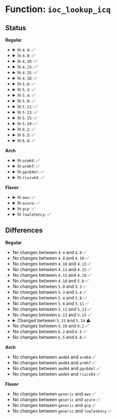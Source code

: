 # Function: <code>ioc_lookup_icq</code>

## Status
<b>Regular</b>
<ul>
<li>
<details>
<summary>In <code>4.4</code>: ✅</summary>

```c
struct io_cq *ioc_lookup_icq(struct io_context *ioc, struct request_queue *q);
```

**Collision:** Unique Global

**Inline:** No

**Transformation:** False

**Instances:**

```
In block/blk-ioc.c (ffffffff813bedf0)
Location: block/blk-ioc.c:317
Inline: False
Direct callers:
  - block/blk-core.c:get_request
  - block/blk-ioc.c:ioc_create_icq
  - block/cfq-iosched.c:cfq_allow_merge
  - block/cfq-iosched.c:cfq_merge
  - block/cfq-iosched.c:cfq_may_queue
```
**Symbols:**

```
ffffffff813bedf0-ffffffff813bee3b: ioc_lookup_icq (STB_GLOBAL)
```
</details>
</li>
<li>
<details>
<summary>In <code>4.8</code>: ✅</summary>

```c
struct io_cq *ioc_lookup_icq(struct io_context *ioc, struct request_queue *q);
```

**Collision:** Unique Global

**Inline:** No

**Transformation:** False

**Instances:**

```
In block/blk-ioc.c (ffffffff81402dc0)
Location: block/blk-ioc.c:317
Inline: False
Direct callers:
  - block/blk-core.c:get_request
  - block/blk-ioc.c:ioc_create_icq
  - block/cfq-iosched.c:cfq_may_queue
  - block/cfq-iosched.c:cfq_allow_bio_merge
  - block/cfq-iosched.c:cfq_merge
```
**Symbols:**

```
ffffffff81402dc0-ffffffff81402e09: ioc_lookup_icq (STB_GLOBAL)
```
</details>
</li>
<li>
<details>
<summary>In <code>4.10</code>: ✅</summary>

```c
struct io_cq *ioc_lookup_icq(struct io_context *ioc, struct request_queue *q);
```

**Collision:** Unique Global

**Inline:** No

**Transformation:** False

**Instances:**

```
In block/blk-ioc.c (ffffffff8141caf0)
Location: block/blk-ioc.c:317
Inline: False
Direct callers:
  - block/blk-core.c:get_request
  - block/blk-ioc.c:ioc_create_icq
  - block/cfq-iosched.c:cfq_may_queue
  - block/cfq-iosched.c:cfq_allow_bio_merge
  - block/cfq-iosched.c:cfq_merge
```
**Symbols:**

```
ffffffff8141caf0-ffffffff8141cb39: ioc_lookup_icq (STB_GLOBAL)
```
</details>
</li>
<li>
<details>
<summary>In <code>4.13</code>: ✅</summary>

```c
struct io_cq *ioc_lookup_icq(struct io_context *ioc, struct request_queue *q);
```

**Collision:** Unique Global

**Inline:** No

**Transformation:** False

**Instances:**

```
In block/blk-ioc.c (ffffffff8142aa60)
Location: block/blk-ioc.c:348
Inline: False
Direct callers:
  - block/blk-core.c:get_request
  - block/blk-ioc.c:ioc_create_icq
  - block/blk-mq-sched.c:blk_mq_sched_assign_ioc
  - block/cfq-iosched.c:cfq_may_queue
  - block/cfq-iosched.c:cfq_allow_bio_merge
  - block/cfq-iosched.c:cfq_merge
```
**Symbols:**

```
ffffffff8142aa60-ffffffff8142aaac: ioc_lookup_icq (STB_GLOBAL)
```
</details>
</li>
<li>
<details>
<summary>In <code>4.15</code>: ✅</summary>

```c
struct io_cq *ioc_lookup_icq(struct io_context *ioc, struct request_queue *q);
```

**Collision:** Unique Global

**Inline:** No

**Transformation:** False

**Instances:**

```
In block/blk-ioc.c (ffffffff81455c50)
Location: block/blk-ioc.c:349
Inline: False
Direct callers:
  - block/blk-core.c:get_request
  - block/blk-ioc.c:ioc_create_icq
  - block/blk-mq-sched.c:blk_mq_sched_assign_ioc
  - block/cfq-iosched.c:cfq_may_queue
  - block/cfq-iosched.c:cfq_allow_bio_merge
  - block/cfq-iosched.c:cfq_merge
```
**Symbols:**

```
ffffffff81455c50-ffffffff81455c9c: ioc_lookup_icq (STB_GLOBAL)
```
</details>
</li>
<li>
<details>
<summary>In <code>4.18</code>: ✅</summary>

```c
struct io_cq *ioc_lookup_icq(struct io_context *ioc, struct request_queue *q);
```

**Collision:** Unique Global

**Inline:** No

**Transformation:** False

**Instances:**

```
In block/blk-ioc.c (ffffffff81488fd0)
Location: block/blk-ioc.c:349
Inline: False
Direct callers:
  - block/blk-core.c:get_request
  - block/blk-ioc.c:ioc_create_icq
  - block/blk-mq-sched.c:blk_mq_sched_assign_ioc
  - block/cfq-iosched.c:cfq_may_queue
  - block/cfq-iosched.c:cfq_allow_bio_merge
  - block/cfq-iosched.c:cfq_merge
```
**Symbols:**

```
ffffffff81488fd0-ffffffff8148901c: ioc_lookup_icq (STB_GLOBAL)
```
</details>
</li>
<li>
<details>
<summary>In <code>5.0</code>: ✅</summary>

```c
struct io_cq *ioc_lookup_icq(struct io_context *ioc, struct request_queue *q);
```

**Collision:** Unique Global

**Inline:** No

**Transformation:** False

**Instances:**

```
In block/blk-ioc.c (ffffffff814a2e40)
Location: block/blk-ioc.c:325
Inline: False
Direct callers:
  - block/blk-ioc.c:ioc_create_icq
  - block/blk-mq-sched.c:blk_mq_sched_assign_ioc
```
**Symbols:**

```
ffffffff814a2e40-ffffffff814a2e8c: ioc_lookup_icq (STB_GLOBAL)
```
</details>
</li>
<li>
<details>
<summary>In <code>5.3</code>: ✅</summary>

```c
struct io_cq *ioc_lookup_icq(struct io_context *ioc, struct request_queue *q);
```

**Collision:** Unique Global

**Inline:** No

**Transformation:** False

**Instances:**

```
In block/blk-ioc.c (ffffffff814d0ef0)
Location: block/blk-ioc.c:325
Inline: False
Direct callers:
  - block/blk-ioc.c:ioc_create_icq
  - block/blk-mq-sched.c:blk_mq_sched_assign_ioc
```
**Symbols:**

```
ffffffff814d0ef0-ffffffff814d0f3c: ioc_lookup_icq (STB_GLOBAL)
```
</details>
</li>
<li>
<details>
<summary>In <code>5.4</code>: ✅</summary>

```c
struct io_cq *ioc_lookup_icq(struct io_context *ioc, struct request_queue *q);
```

**Collision:** Unique Global

**Inline:** No

**Transformation:** False

**Instances:**

```
In block/blk-ioc.c (ffffffff814ea2b0)
Location: block/blk-ioc.c:325
Inline: False
Direct callers:
  - block/blk-ioc.c:ioc_create_icq
  - block/blk-mq-sched.c:blk_mq_sched_assign_ioc
```
**Symbols:**

```
ffffffff814ea2b0-ffffffff814ea2f9: ioc_lookup_icq (STB_GLOBAL)
```
</details>
</li>
<li>
<details>
<summary>In <code>5.8</code>: ✅</summary>

```c
struct io_cq *ioc_lookup_icq(struct io_context *ioc, struct request_queue *q);
```

**Collision:** Unique Global

**Inline:** No

**Transformation:** False

**Instances:**

```
In block/blk-ioc.c (ffffffff81549250)
Location: block/blk-ioc.c:332
Inline: False
Direct callers:
  - block/blk-ioc.c:ioc_create_icq
  - block/blk-mq-sched.c:blk_mq_sched_assign_ioc
```
**Symbols:**

```
ffffffff81549250-ffffffff81549299: ioc_lookup_icq (STB_GLOBAL)
```
</details>
</li>
<li>
<details>
<summary>In <code>5.11</code>: ✅</summary>

```c
struct io_cq *ioc_lookup_icq(struct io_context *ioc, struct request_queue *q);
```

**Collision:** Unique Global

**Inline:** No

**Transformation:** False

**Instances:**

```
In block/blk-ioc.c (ffffffff81565030)
Location: block/blk-ioc.c:332
Inline: False
Direct callers:
  - block/blk-ioc.c:ioc_create_icq
  - block/blk-mq-sched.c:blk_mq_sched_assign_ioc
```
**Symbols:**

```
ffffffff81565030-ffffffff81565092: ioc_lookup_icq (STB_GLOBAL)
```
</details>
</li>
<li>
<details>
<summary>In <code>5.13</code>: ✅</summary>

```c
struct io_cq *ioc_lookup_icq(struct io_context *ioc, struct request_queue *q);
```

**Collision:** Unique Global

**Inline:** No

**Transformation:** False

**Instances:**

```
In block/blk-ioc.c (ffffffff8156d6a0)
Location: block/blk-ioc.c:332
Inline: False
Direct callers:
  - block/blk-ioc.c:ioc_create_icq
  - block/blk-mq-sched.c:blk_mq_sched_assign_ioc
```
**Symbols:**

```
ffffffff8156d6a0-ffffffff8156d702: ioc_lookup_icq (STB_GLOBAL)
```
</details>
</li>
<li>
<details>
<summary>In <code>5.15</code>: ✅</summary>

```c
struct io_cq *ioc_lookup_icq(struct io_context *ioc, struct request_queue *q);
```

**Collision:** Unique Global

**Inline:** No

**Transformation:** False

**Instances:**

```
In block/blk-ioc.c (ffffffff815d1c90)
Location: block/blk-ioc.c:332
Inline: False
Direct callers:
  - block/blk-ioc.c:ioc_create_icq
  - block/blk-mq-sched.c:blk_mq_sched_assign_ioc
```
**Symbols:**

```
ffffffff815d1c90-ffffffff815d1cf2: ioc_lookup_icq (STB_GLOBAL)
```
</details>
</li>
<li>
<details>
<summary>In <code>5.19</code>: ✅</summary>

```c
struct io_cq *ioc_lookup_icq(struct request_queue *q);
```

**Collision:** Unique Global

**Inline:** No

**Transformation:** False

**Instances:**

```
In block/blk-ioc.c (ffffffff8167d8a0)
Location: block/blk-ioc.c:328
Inline: False
Direct callers:
  - block/blk-ioc.c:ioc_find_get_icq
  - block/blk-ioc.c:ioc_create_icq
```
**Symbols:**

```
ffffffff8167d8a0-ffffffff8167d923: ioc_lookup_icq (STB_GLOBAL)
```
</details>
</li>
<li>
<details>
<summary>In <code>6.2</code>: ✅</summary>

```c
struct io_cq *ioc_lookup_icq(struct request_queue *q);
```

**Collision:** Unique Global

**Inline:** No

**Transformation:** False

**Instances:**

```
In block/blk-ioc.c (ffffffff8173a4a0)
Location: block/blk-ioc.c:328
Inline: False
Direct callers:
  - block/blk-ioc.c:ioc_find_get_icq
  - block/blk-ioc.c:ioc_create_icq
```
**Symbols:**

```
ffffffff8173a4a0-ffffffff8173a523: ioc_lookup_icq (STB_GLOBAL)
```
</details>
</li>
<li>
<details>
<summary>In <code>6.5</code>: ✅</summary>

```c
struct io_cq *ioc_lookup_icq(struct request_queue *q);
```

**Collision:** Unique Global

**Inline:** No

**Transformation:** False

**Instances:**

```
In block/blk-ioc.c (ffffffff81776ba0)
Location: block/blk-ioc.c:324
Inline: False
Direct callers:
  - block/blk-ioc.c:ioc_find_get_icq
  - block/blk-ioc.c:ioc_create_icq
```
**Symbols:**

```
ffffffff81776ba0-ffffffff81776c26: ioc_lookup_icq (STB_GLOBAL)
```
</details>
</li>
<li>
<details>
<summary>In <code>6.8</code>: ✅</summary>

```c
struct io_cq *ioc_lookup_icq(struct request_queue *q);
```

**Collision:** Unique Global

**Inline:** No

**Transformation:** False

**Instances:**

```
In block/blk-ioc.c (ffffffff817b8dd0)
Location: block/blk-ioc.c:324
Inline: False
Direct callers:
  - block/blk-ioc.c:ioc_find_get_icq
  - block/blk-ioc.c:ioc_create_icq
```
**Symbols:**

```
ffffffff817b8dd0-ffffffff817b8e56: ioc_lookup_icq (STB_GLOBAL)
```
</details>
</li>
</ul>
<b>Arch</b>
<ul>
<li>
<details>
<summary>In <code>arm64</code>: ✅</summary>

```c
struct io_cq *ioc_lookup_icq(struct io_context *ioc, struct request_queue *q);
```

**Collision:** Unique Global

**Inline:** No

**Transformation:** False

**Instances:**

```
In block/blk-ioc.c (ffff8000105e85c0)
Location: block/blk-ioc.c:325
Inline: False
Direct callers:
  - block/blk-ioc.c:ioc_create_icq
  - block/blk-mq-sched.c:blk_mq_sched_assign_ioc
```
**Symbols:**

```
ffff8000105e85c0-ffff8000105e8630: ioc_lookup_icq (STB_GLOBAL)
```
</details>
</li>
<li>
<details>
<summary>In <code>armhf</code>: ✅</summary>

```c
struct io_cq *ioc_lookup_icq(struct io_context *ioc, struct request_queue *q);
```

**Collision:** Unique Global

**Inline:** No

**Transformation:** False

**Instances:**

```
In block/blk-ioc.c (c07950f0)
Location: block/blk-ioc.c:325
Inline: False
Direct callers:
  - block/blk-ioc.c:ioc_create_icq
  - block/blk-mq-sched.c:blk_mq_sched_assign_ioc
```
**Symbols:**

```
c07950f0-c0795154: ioc_lookup_icq (STB_GLOBAL)
```
</details>
</li>
<li>
<details>
<summary>In <code>ppc64el</code>: ✅</summary>

```c
struct io_cq *ioc_lookup_icq(struct io_context *ioc, struct request_queue *q);
```

**Collision:** Unique Global

**Inline:** No

**Transformation:** False

**Instances:**

```
In block/blk-ioc.c (c00000000077d380)
Location: block/blk-ioc.c:325
Inline: False
Direct callers:
  - block/blk-ioc.c:ioc_create_icq
  - block/blk-mq-sched.c:blk_mq_sched_assign_ioc
```
**Symbols:**

```
c00000000077d380-c00000000077d448: ioc_lookup_icq (STB_GLOBAL)
```
</details>
</li>
<li>
<details>
<summary>In <code>riscv64</code>: ✅</summary>

```c
struct io_cq *ioc_lookup_icq(struct io_context *ioc, struct request_queue *q);
```

**Collision:** Unique Global

**Inline:** No

**Transformation:** False

**Instances:**

```
In block/blk-ioc.c (ffffffe0004291e6)
Location: block/blk-ioc.c:325
Inline: False
Direct callers:
  - block/blk-ioc.c:ioc_create_icq
  - block/blk-mq-sched.c:blk_mq_sched_assign_ioc
```
**Symbols:**

```
ffffffe0004291e6-ffffffe000429244: ioc_lookup_icq (STB_GLOBAL)
```
</details>
</li>
</ul>
<b>Flavor</b>
<ul>
<li>
<details>
<summary>In <code>aws</code>: ✅</summary>

```c
struct io_cq *ioc_lookup_icq(struct io_context *ioc, struct request_queue *q);
```

**Collision:** Unique Global

**Inline:** No

**Transformation:** False

**Instances:**

```
In block/blk-ioc.c (ffffffff814e2890)
Location: block/blk-ioc.c:325
Inline: False
Direct callers:
  - block/blk-ioc.c:ioc_create_icq
  - block/blk-mq-sched.c:blk_mq_sched_assign_ioc
```
**Symbols:**

```
ffffffff814e2890-ffffffff814e28d9: ioc_lookup_icq (STB_GLOBAL)
```
</details>
</li>
<li>
<details>
<summary>In <code>azure</code>: ✅</summary>

```c
struct io_cq *ioc_lookup_icq(struct io_context *ioc, struct request_queue *q);
```

**Collision:** Unique Global

**Inline:** No

**Transformation:** False

**Instances:**

```
In block/blk-ioc.c (ffffffff814d3220)
Location: block/blk-ioc.c:325
Inline: False
Direct callers:
  - block/blk-ioc.c:ioc_create_icq
  - block/blk-mq-sched.c:blk_mq_sched_assign_ioc
```
**Symbols:**

```
ffffffff814d3220-ffffffff814d3269: ioc_lookup_icq (STB_GLOBAL)
```
</details>
</li>
<li>
<details>
<summary>In <code>gcp</code>: ✅</summary>

```c
struct io_cq *ioc_lookup_icq(struct io_context *ioc, struct request_queue *q);
```

**Collision:** Unique Global

**Inline:** No

**Transformation:** False

**Instances:**

```
In block/blk-ioc.c (ffffffff814de920)
Location: block/blk-ioc.c:325
Inline: False
Direct callers:
  - block/blk-ioc.c:ioc_create_icq
  - block/blk-mq-sched.c:blk_mq_sched_assign_ioc
```
**Symbols:**

```
ffffffff814de920-ffffffff814de969: ioc_lookup_icq (STB_GLOBAL)
```
</details>
</li>
<li>
<details>
<summary>In <code>lowlatency</code>: ✅</summary>

```c
struct io_cq *ioc_lookup_icq(struct io_context *ioc, struct request_queue *q);
```

**Collision:** Unique Global

**Inline:** No

**Transformation:** False

**Instances:**

```
In block/blk-ioc.c (ffffffff814f7830)
Location: block/blk-ioc.c:325
Inline: False
Direct callers:
  - block/blk-ioc.c:ioc_create_icq
  - block/blk-mq-sched.c:blk_mq_sched_assign_ioc
```
**Symbols:**

```
ffffffff814f7830-ffffffff814f7897: ioc_lookup_icq (STB_GLOBAL)
```
</details>
</li>
</ul>

## Differences
<b>Regular</b>
<ul>
<li>
No changes between <code>4.4</code> and <code>4.8</code> ✅
</li>
<li>
No changes between <code>4.8</code> and <code>4.10</code> ✅
</li>
<li>
No changes between <code>4.10</code> and <code>4.13</code> ✅
</li>
<li>
No changes between <code>4.13</code> and <code>4.15</code> ✅
</li>
<li>
No changes between <code>4.15</code> and <code>4.18</code> ✅
</li>
<li>
No changes between <code>4.18</code> and <code>5.0</code> ✅
</li>
<li>
No changes between <code>5.0</code> and <code>5.3</code> ✅
</li>
<li>
No changes between <code>5.3</code> and <code>5.4</code> ✅
</li>
<li>
No changes between <code>5.4</code> and <code>5.8</code> ✅
</li>
<li>
No changes between <code>5.8</code> and <code>5.11</code> ✅
</li>
<li>
No changes between <code>5.11</code> and <code>5.13</code> ✅
</li>
<li>
No changes between <code>5.13</code> and <code>5.15</code> ✅
</li>
<li>
<details>
<summary>Changed between <code>5.15</code> and <code>5.19</code> ⚠️</summary>
<ul>
<li>
<b>Param removed. </b>
<code>struct io_context *ioc</code>
</li>
<li>
<b>Param reordered. </b>
<code>ioc, q</code> ➡️ <code>q</code>
</li>
</ul>
</details>
</li>
<li>
No changes between <code>5.19</code> and <code>6.2</code> ✅
</li>
<li>
No changes between <code>6.2</code> and <code>6.5</code> ✅
</li>
<li>
No changes between <code>6.5</code> and <code>6.8</code> ✅
</li>
</ul>
<b>Arch</b>
<ul>
<li>
No changes between <code>amd64</code> and <code>arm64</code> ✅
</li>
<li>
No changes between <code>amd64</code> and <code>armhf</code> ✅
</li>
<li>
No changes between <code>amd64</code> and <code>ppc64el</code> ✅
</li>
<li>
No changes between <code>amd64</code> and <code>riscv64</code> ✅
</li>
</ul>
<b>Flavor</b>
<ul>
<li>
No changes between <code>generic</code> and <code>aws</code> ✅
</li>
<li>
No changes between <code>generic</code> and <code>azure</code> ✅
</li>
<li>
No changes between <code>generic</code> and <code>gcp</code> ✅
</li>
<li>
No changes between <code>generic</code> and <code>lowlatency</code> ✅
</li>
</ul>
